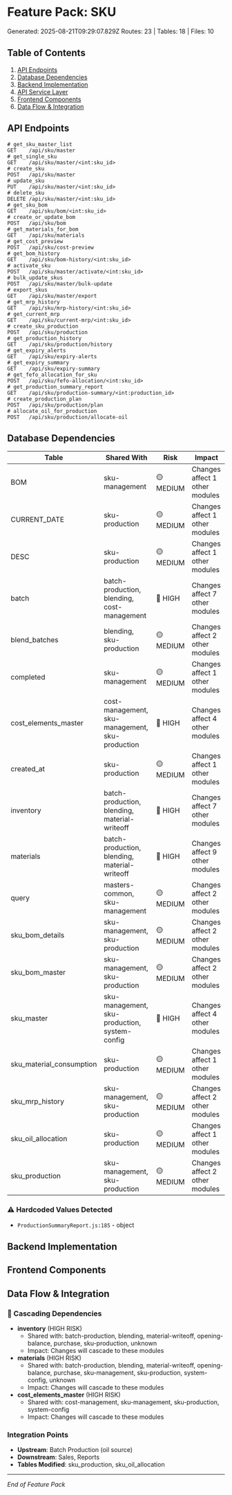 # Feature Pack: SKU
Generated: 2025-08-21T09:29:07.829Z
Routes: 23 | Tables: 18 | Files: 10

## Table of Contents
1. [API Endpoints](#api-endpoints)
2. [Database Dependencies](#database-dependencies)
3. [Backend Implementation](#backend-implementation)
4. [API Service Layer](#api-service-layer)
5. [Frontend Components](#frontend-components)
6. [Data Flow & Integration](#data-flow--integration)

## API Endpoints
```
# get_sku_master_list
GET    /api/sku/master
# get_single_sku
GET    /api/sku/master/<int:sku_id>
# create_sku
POST   /api/sku/master
# update_sku
PUT    /api/sku/master/<int:sku_id>
# delete_sku
DELETE /api/sku/master/<int:sku_id>
# get_sku_bom
GET    /api/sku/bom/<int:sku_id>
# create_or_update_bom
POST   /api/sku/bom
# get_materials_for_bom
GET    /api/sku/materials
# get_cost_preview
POST   /api/sku/cost-preview
# get_bom_history
GET    /api/sku/bom-history/<int:sku_id>
# activate_sku
POST   /api/sku/master/activate/<int:sku_id>
# bulk_update_skus
POST   /api/sku/master/bulk-update
# export_skus
GET    /api/sku/master/export
# get_mrp_history
GET    /api/sku/mrp-history/<int:sku_id>
# get_current_mrp
GET    /api/sku/current-mrp/<int:sku_id>
# create_sku_production
POST   /api/sku/production
# get_production_history
GET    /api/sku/production/history
# get_expiry_alerts
GET    /api/sku/expiry-alerts
# get_expiry_summary
GET    /api/sku/expiry-summary
# get_fefo_allocation_for_sku
POST   /api/sku/fefo-allocation/<int:sku_id>
# get_production_summary_report
GET    /api/sku/production-summary/<int:production_id>
# create_production_plan
POST   /api/sku/production/plan
# allocate_oil_for_production
POST   /api/sku/production/allocate-oil
```

## Database Dependencies
| Table | Shared With | Risk | Impact |
|-------|-------------|------|--------|
| BOM | sku-management | 🟡 MEDIUM | Changes affect 1 other modules |
| CURRENT_DATE | sku-production | 🟡 MEDIUM | Changes affect 1 other modules |
| DESC | sku-production | 🟡 MEDIUM | Changes affect 1 other modules |
| batch | batch-production, blending, cost-management | 🔴 HIGH | Changes affect 7 other modules |
| blend_batches | blending, sku-production | 🟡 MEDIUM | Changes affect 2 other modules |
| completed | sku-management | 🟡 MEDIUM | Changes affect 1 other modules |
| cost_elements_master | cost-management, sku-management, sku-production | 🔴 HIGH | Changes affect 4 other modules |
| created_at | sku-production | 🟡 MEDIUM | Changes affect 1 other modules |
| inventory | batch-production, blending, material-writeoff | 🔴 HIGH | Changes affect 7 other modules |
| materials | batch-production, blending, material-writeoff | 🔴 HIGH | Changes affect 9 other modules |
| query | masters-common, sku-management | 🟡 MEDIUM | Changes affect 2 other modules |
| sku_bom_details | sku-management, sku-production | 🟡 MEDIUM | Changes affect 2 other modules |
| sku_bom_master | sku-management, sku-production | 🟡 MEDIUM | Changes affect 2 other modules |
| sku_master | sku-management, sku-production, system-config | 🔴 HIGH | Changes affect 4 other modules |
| sku_material_consumption | sku-production | 🟡 MEDIUM | Changes affect 1 other modules |
| sku_mrp_history | sku-management, sku-production | 🟡 MEDIUM | Changes affect 2 other modules |
| sku_oil_allocation | sku-production | 🟡 MEDIUM | Changes affect 1 other modules |
| sku_production | sku-management, sku-production | 🟡 MEDIUM | Changes affect 2 other modules |

### ⚠️ Hardcoded Values Detected
- `ProductionSummaryReport.js:185` - object

## Backend Implementation

## Frontend Components

## Data Flow & Integration
### 🔗 Cascading Dependencies
- **inventory** (HIGH RISK)
  - Shared with: batch-production, blending, material-writeoff, opening-balance, purchase, sku-production, unknown
  - Impact: Changes will cascade to these modules
- **materials** (HIGH RISK)
  - Shared with: batch-production, blending, material-writeoff, opening-balance, purchase, sku-management, sku-production, system-config, unknown
  - Impact: Changes will cascade to these modules
- **cost_elements_master** (HIGH RISK)
  - Shared with: cost-management, sku-management, sku-production, system-config
  - Impact: Changes will cascade to these modules

### Integration Points
- **Upstream**: Batch Production (oil source)
- **Downstream**: Sales, Reports
- **Tables Modified**: sku_production, sku_oil_allocation

---
*End of Feature Pack*